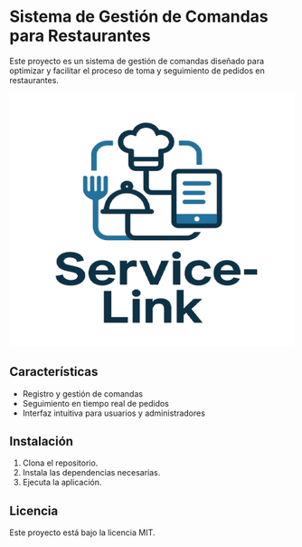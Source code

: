 # Sistema de Gestión de Comandas para Restaurantes

Este proyecto es un sistema de gestión de comandas diseñado para optimizar y facilitar el proceso de toma y seguimiento de pedidos en restaurantes.

![Logo del sistema](public/favicon.ico)

## Características

- Registro y gestión de comandas
- Seguimiento en tiempo real de pedidos
- Interfaz intuitiva para usuarios y administradores

## Instalación

1. Clona el repositorio.
2. Instala las dependencias necesarias.
3. Ejecuta la aplicación.

## Licencia

Este proyecto está bajo la licencia MIT.